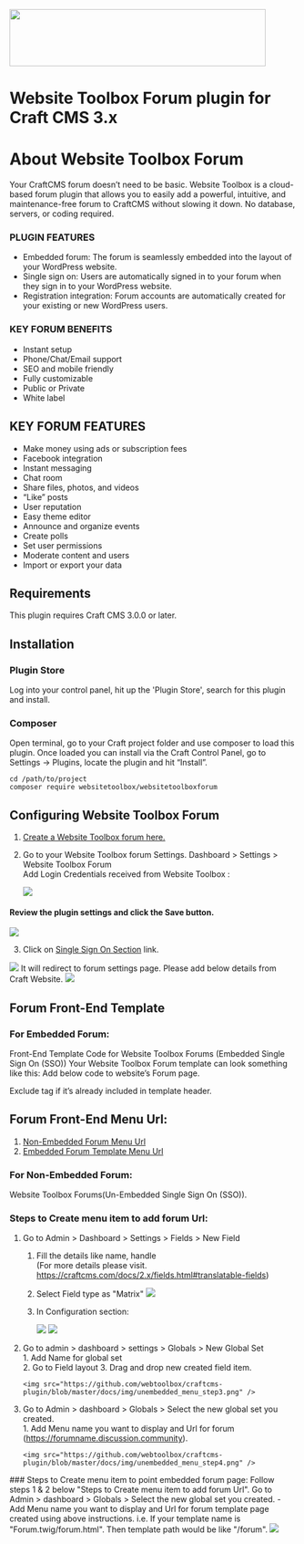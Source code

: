 <p><a href="https://www.websitetoolbox.com/"><img src ="https://github.com/webtoolbox/craftcms-plugin/blob/master/src/wt_logo_blue.svg" width="450" height="100"></a></p> 

# Website Toolbox Forum plugin for Craft CMS 3.x       

# About Website Toolbox Forum  
  Your CraftCMS forum doesn’t need to be basic. Website Toolbox is a cloud-based forum plugin that allows you to easily add a powerful, intuitive, 
  and maintenance-free forum to CraftCMS without slowing it down. No database, servers, or coding required.
  
### PLUGIN FEATURES
* Embedded forum: The forum is seamlessly embedded into the layout of your WordPress website.
* Single sign on: Users are automatically signed in to your forum when they sign in to your WordPress website.
* Registration integration: Forum accounts are automatically created for your existing or new WordPress users.

### KEY FORUM BENEFITS
* Instant setup
* Phone/Chat/Email support
* SEO and mobile friendly
* Fully customizable
* Public or Private
* White label

## KEY FORUM FEATURES
* Make money using ads or subscription fees
* Facebook integration
* Instant messaging
* Chat room
* Share files, photos, and videos
* “Like” posts
* User reputation
* Easy theme editor
* Announce and organize events
* Create polls
* Set user permissions
* Moderate content and users
* Import or export your data

## Requirements
This plugin requires Craft CMS 3.0.0 or later.   
## Installation
	
### Plugin Store  
 Log into your control panel, hit up the 'Plugin Store', search for this plugin and install.
 
### Composer
Open terminal, go to your Craft project folder and use composer to load this plugin. Once loaded you can install via the Craft Control Panel, go to 
Settings → Plugins, locate the plugin and hit “Install”.

	cd /path/to/project
	composer require websitetoolbox/websitetoolboxforum   

## Configuring Website Toolbox Forum
1.	<a href="https://www.websitetoolbox.com/">Create a Website Toolbox forum here.</a>    
2.	Go to your Website Toolbox forum Settings. Dashboard > Settings > Website Toolbox Forum    
	Add Login Credentials received from Website Toolbox :      
	
	<img src="https://github.com/webtoolbox/craftcms-plugin/blob/master/docs/img/settings.jpg" />
#### Review the plugin settings and click the Save button.       
	
<img src="https://github.com/webtoolbox/craftcms-plugin/blob/master/docs/img/update-settings.jpg" />				
 

3.	Click on <a href='https://www.websitetoolbox.com/tool/members/mb/settings?tab=Single%20Sign%20On'>Single Sign On Section</a> link.       

<img src="https://github.com/webtoolbox/craftcms-plugin/blob/master/docs/img/SSO.png" />
	It will redirect to forum settings page. Please add below details from Craft Website.
<img src="https://github.com/webtoolbox/craftcms-plugin/blob/master/docs/img/SSO-section.png" />

## Forum Front-End Template

### For Embedded Forum:
Front-End Template Code for Website Toolbox Forums (Embedded Single Sign On (SSO))
Your Website Toolbox  Forum template can look something like this:
	Add below code to website’s Forum page.
	<body><div id="embedForum"></div></body>
	Exclude <body> tag if it’s already included in template header.

## Forum Front-End Menu Url:  
1)	[Non-Embedded Forum Menu Url](#non-embdded) 
2)	[Embedded Forum Template Menu Url](#non-embdded)   

### For Non-Embedded Forum:
Website Toolbox Forums(Un-Embedded Single Sign On (SSO)).
<div id="non-embdded"> 

### Steps to Create menu item to add forum Url:</div>

1)	Go to Admin > Dashboard > Settings > Fields > New Field
	1.	Fill the details like name, handle  
(For more details please visit. https://craftcms.com/docs/2.x/fields.html#translatable-fields)
	2.	Select Field type as "Matrix" 
			<img src="https://github.com/webtoolbox/craftcms-plugin/blob/master/docs/img/unembedded_menu_step1.png" />  
	3.	In Configuration section:  	
		
		<img src="https://github.com/webtoolbox/craftcms-plugin/blob/master/docs/img/unembedded_menu_step2-a.png" />  
		
		<img src="https://github.com/webtoolbox/craftcms-plugin/blob/master/docs/img/unembedded_menu_step2-b.png" />  


2)	Go to admin > dashboard > settings > Globals > New Global Set   
		1.	Add Name for global set       
		2.	Go to Field layout 
		3.	Drag and drop new created field item.       
		
		<img src="https://github.com/webtoolbox/craftcms-plugin/blob/master/docs/img/unembedded_menu_step3.png" />

3) 	Go to Admin > dashboard > Globals > Select the new global set you created.      
		1.	Add Menu name you want to display and Url for forum (https://forumname.discussion.community).      		
		
		<img src="https://github.com/webtoolbox/craftcms-plugin/blob/master/docs/img/unembedded_menu_step4.png" />  

<div id="embdded"> 	
### Steps to Create menu item to point embedded forum page:  
Follow steps 1 & 2 below "Steps to Create menu item to add forum Url".  
Go to Admin > dashboard > Globals > Select the new global set you created.      
	- Add Menu name you want to display and Url for forum template page created using above instructions.   
	i.e. If your template name is "Forum.twig/forum.html". Then template path would be like "/forum".     		
	<img src="https://github.com/webtoolbox/craftcms-plugin/blob/master/docs/img/embeddedforum-step1.png" />   
</div>

   
